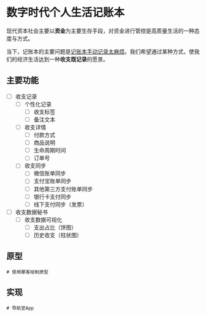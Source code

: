 # 数字时代个人生活记账本

现代资本社会主要以**资金**为主要生存手段，对资金进行管控是高质量生活的一种态度与方式。

当下，记账本的主要问题是<u>记账本手动记录太麻烦</u>。我们希望通过某种方式，使我们的经济生活达到一种**收支既记录**的愿景。

## 主要功能

- [ ] 收支记录
    - [ ] 个性化记录
        - [ ] 收支标签
        - [ ] 备注文本
    - [ ] 收支详情
        - [ ] 付款方式
        - [ ] 商品说明
        - [ ] 生命周期时间
        - [ ] 订单号
    - [ ] 收支同步
        - [ ] 微信账单同步
        - [ ] 支付宝账单同步
        - [ ] 其他第三方支付账单同步
        - [ ] 银行卡支付同步
        - [ ] 线下支付同步（发票）
- [ ] 收支数据秘书
    - [ ] 收支数据可视化
        - [ ] 支出占比（饼图）
        - [ ] 历史收支（柱状图）

## 原型

```script
# 使用摹客绘制原型
```

## 实现

```script
# 导航至App
```

